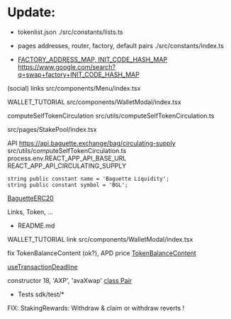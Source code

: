# Update:

- tokenlist.json
./src/constants/lists.ts

- pages addresses, router, factory, default pairs
./src/constants/index.ts

- [FACTORY_ADDRESS_MAP, INIT_CODE_HASH_MAP](./sdk/src/constants.ts)
https://www.google.com/search?q=swap+factory+INIT_CODE_HASH_MAP

(social) links
src/components/Menu/index.tsx

WALLET_TUTORIAL
src/components/WalletModal/index.tsx

computeSelfTokenCirculation
src/utils/computeSelfTokenCirculation.ts

src/pages/StakePool/index.tsx

API
https://api.baguette.exchange/bag/circulating-supply
src/utils/computeSelfTokenCirculation.ts
process.env.REACT_APP_API_BASE_URL
REACT_APP_API_CIRCULATING_SUPPLY


    string public constant name = 'Baguette Liquidity';
    string public constant symbol = 'BGL';
[BaguetteERC20](contracts/swapi-core/BaguetteERC20.sol)


Links, Token, ...
- README.md

WALLET_TUTORIAL link
src/components/WalletModal/index.tsx

fix TokenBalanceContent (ok?), APD price
[TokenBalanceContent](src/components/Header/TokenBalanceContent.tsx)


[useTransactionDeadline](src/hooks/useTransactionDeadline.ts)

constructor
      18,
      'AXP',
      'avaXwap'
[class Pair](sdk/src/entities/pair.ts)

- Tests
sdk/test/*


FIX: StakingRewards: Withdraw & claim or withdraw reverts !
